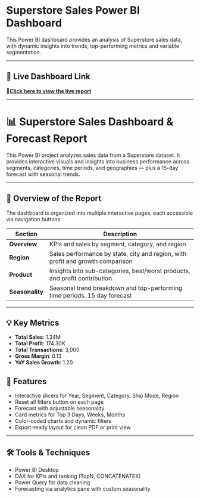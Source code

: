 # Superstore Sales Power BI Dashboard

This Power BI dashboard provides an analysis of Superstore sales data, with dynamic insights into trends, top-performing metrics and variable segmentation.

---

## 📌 Live Dashboard Link

🔗**[Click here to view the live report](https://app.powerbi.com/groups/me/reports/ee1a4ab8-cf63-4757-bb12-6494faf50554/b2df92bd1e5c546c2be2?experience=power-bi)**

---

# 📊 Superstore Sales Dashboard & Forecast Report

This Power BI project analyzes sales data from a Superstore dataset. It provides interactive visuals and insights into business performance across segments, categories, time periods, and geographies — plus a 15-day forecast with seasonal trends.

---

## 📌 Overview of the Report

The dashboard is organized into multiple interactive pages, each accessible via navigation buttons:

| Section          | Description                                                                   |
|------------------|-------------------------------------------------------------------------------|
| **Overview**     | KPIs and sales by segment, category, and region                               |
| **Region**       | Sales performance by state, city and region, with profit and growth comparison|
| **Product**      | Insights into sub-categories, best/worst products, and profit contribution    |
| **Seasonality**  | Seasonal trend breakdown and top-performing time periods. 15 day forecast     |

---

## 💡 Key Metrics
- **Total Sales**: 1.34M  
- **Total Profit**: 174.30K  
- **Total Transactions**: 3,000  
- **Gross Margin**: 0.13  
- **YoY Sales Growth**: 1.20  


## 🎯 Features

- Interactive slicers for Year, Segment, Category, Ship Mode, Region
- Reset all filters button on each page
- Forecast with adjustable seasonality
- Card metrics for Top 3 Days, Weeks, Months
- Color-coded charts and dynamic filters
- Export-ready layout for clean PDF or print view

---


## 🛠 Tools & Techniques

- Power BI Desktop
- DAX for KPIs and ranking (TopN, CONCATENATEX)
- Power Query for data cleaning
- Forecasting via analytics pane with custom seasonality




